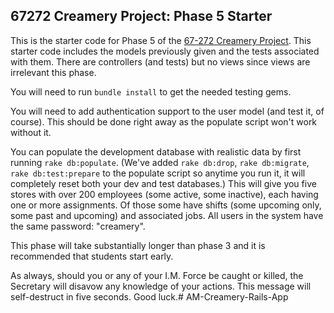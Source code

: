 67272 Creamery Project: Phase 5 Starter
---

This is the starter code for Phase 5 of the [67-272 Creamery Project](http://67272.cmuis.net/projects).  This starter code includes the models previously given and the tests associated with them.  There are controllers (and tests) but no views since views are irrelevant this phase.

You will need to run `bundle install` to get the needed testing gems.  

You will need to add authentication support to the user model (and test it, of course).  This should be done right away as the populate script won't work without it.

You can populate the development database with realistic data by first running `rake db:populate`.  (We've added `rake db:drop`, `rake db:migrate`, `rake db:test:prepare` to the populate script so anytime you run it, it will completely reset both your dev and test databases.) This will give you five stores with over 200 employees (some active, some inactive), each having one or more assignments.  Of those some have shifts (some upcoming only, some past and upcoming) and associated jobs.  All users in the system have the same password: "creamery".

This phase will take substantially longer than phase 3 and it is recommended that students start early.  

As always, should you or any of your I.M. Force be caught or killed, the Secretary will disavow any knowledge of your actions.  This message will self-destruct in five seconds. Good luck.# AM-Creamery-Rails-App
